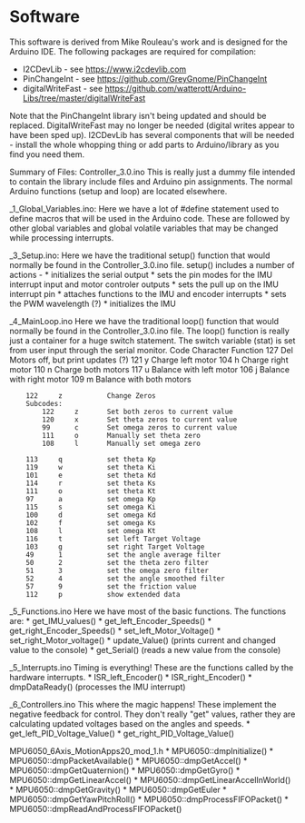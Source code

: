 # Software

This software is derived from Mike Rouleau's work and is designed for the Arduino IDE.  The following packages are required for compilation:
* I2CDevLib - see https://www.i2cdevlib.com
* PinChangeInt - see https://github.com/GreyGnome/PinChangeInt
* digitalWriteFast - see https://github.com/watterott/Arduino-Libs/tree/master/digitalWriteFast

Note that the PinChangeInt library isn't being updated and should be replaced.  DigitalWriteFast may no longer
be needed (digital writes appear to have been sped up).  I2CDevLib has several components that will be needed -
install the whole whopping thing or add parts to Arduino/library as you find you need them.

Summary of Files:
Controller_3.0.ino
	This is really just a dummy file intended to contain the library include files and 
	Arduino pin assignments.  The normal Arduino functions (setup and loop) are located elsewhere.

\_1_Global_Variables.ino:
	Here we have a lot of #define statement used to define macros that will be used in the Arduino code.
	These are followed by other global variables and global volatile variables that may be changed while
	processing interrupts.

\_3_Setup.ino:
	Here we have the traditional setup() function that would normally be found in the Controller_3.0.ino file.
	setup() includes a number of actions -
	* initializes the serial output
	* sets the pin modes for the IMU interrupt input and motor controler outputs
	* sets the pull up on the IMU interrupt pin
	* attaches functions to the IMU and encoder interrupts
	* sets the PWM wavelength (?)
	* initializes the IMU

\_4_MainLoop.ino
	Here we have the traditional loop() function that would normally be found in the Controller_3.0.ino file.
	The loop() function is really just a container for a huge switch statement.  The switch variable (stat)
	is set from user input through the serial monitor.
		Code 	Character	Function
		127		Del 		Motors off, but print updates (?)
		121		y 			Charge left motor
		104		h 			Charge right motor
		110		n 			Charge both motors
		117		u 			Balance with left motor
		106		j 			Balance with right motor
		109		m			Balance with both motors

		122		z 			Change Zeros 
		Subcodes:
			122		z 		Set both zeros to current value	
			120		x		Set theta zeros to current value
			99		c       Set omega zeros to current value
			111		o 		Manually set theta zero
			108		l 		Manually set omega zero

		113		q 			set theta Kp
		119		w 			set theta Ki
		101		e 			set theta Kd
		114		r 			set theta Ks
		111		o 			set theta Kt
		97		a 			set omega Kp
		115		s 			set omega Ki
		100		d 			set omega Kd
		102		f 			set omega Ks
		108		l 			set omega Kt
		116		t 			set left Target Voltage
		103		g 			set right Target Voltage
		49		1			set the angle average filter
		50		2 			set the theta zero filter
		51		3 			set the omega zero filter
		52		4 			set the angle smoothed filter
		57		9			set the friction value
		112		p 			show extended data


\_5_Functions.ino
	Here we have most of the basic functions.
	The functions are:
	* get_IMU_values()
	* get_left_Encoder_Speeds()
	* get_right_Encoder_Speeds()
	* set_left_Motor_Voltage()
	* set_right_Motor_voltage()
	* update_Value() (prints current and changed value to the console)
	* get_Serial() (reads a new value from the console)

\_5_Interrupts.ino
	Timing is everything!  These are the functions called by the hardware interrupts.
	* ISR_left_Encoder()
	* ISR_right_Encoder()
	* dmpDataReady() (processes the IMU interrupt)


\_6_Controllers.ino
	This where the magic happens!  These implement the negative feedback for control.
	They don't really "get" values, rather they are calculating updated voltages based
	on the angles and speeds.
	* get_left_PID_Voltage_Value()
	* get_right_PID_Voltage_Value()

MPU6050_6Axis_MotionApps20_mod_1.h
	* MPU6050::dmpInitialize()
	* MPU6050::dmpPacketAvailable()
	* MPU6050::dmpGetAccel()
	* MPU6050::dmpGetQuaternion()
	* MPU6050::dmpGetGyro()
	* MPU6050::dmpGetLinearAccel()
	* MPU6050::dmpGetLinearAccelInWorld()
	* MPU6050::dmpGetGravity()
	* MPU6050::dmpGetEuler
	* MPU6050::dmpGetYawPitchRoll()
	* MPU6050::dmpProcessFIFOPacket()
	* MPU6050::dmpReadAndProcessFIFOPacket() 





